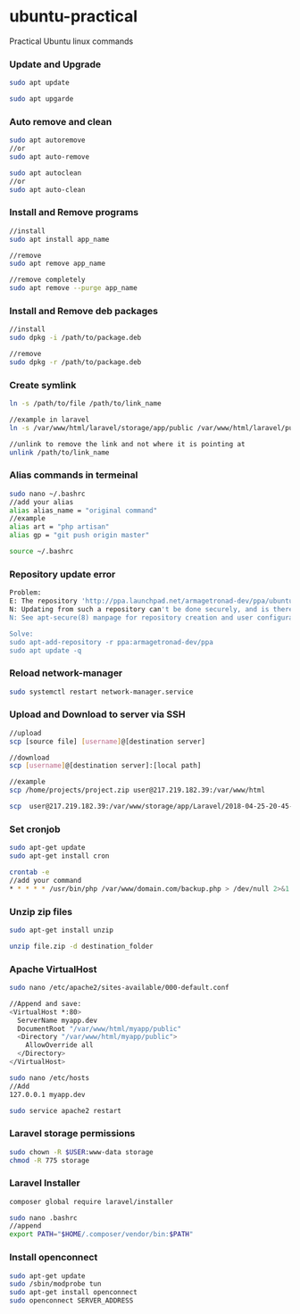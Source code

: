 # ubuntu-practical
Practical Ubuntu linux commands 

### Update and Upgrade
```bash
sudo apt update

sudo apt upgarde
```


### Auto remove and clean
```bash
sudo apt autoremove
//or
sudo apt auto-remove

sudo apt autoclean
//or
sudo apt auto-clean
```

### Install and Remove programs
```bash
//install
sudo apt install app_name

//remove
sudo apt remove app_name

//remove completely
sudo apt remove --purge app_name
```
### Install and Remove deb packages
```bash
//install
sudo dpkg -i /path/to/package.deb

//remove
sudo dpkg -r /path/to/package.deb
```

### Create symlink
```bash
ln -s /path/to/file /path/to/link_name

//example in laravel
ln -s /var/www/html/laravel/storage/app/public /var/www/html/laravel/public/storage

//unlink to remove the link and not where it is pointing at
unlink /path/to/link_name
```

### Alias commands in termeinal
```bash
sudo nano ~/.bashrc
//add your alias
alias alias_name = "original command"
//example
alias art = "php artisan"
alias gp = "git push origin master"

source ~/.bashrc
```
### Repository update error
```bash
Problem:
E: The repository 'http://ppa.launchpad.net/armagetronad-dev/ppa/ubuntu bionic Release' does not have a Release file. 
N: Updating from such a repository can't be done securely, and is therefore disabled by default. 
N: See apt-secure(8) manpage for repository creation and user configuration details.

Solve:
sudo apt-add-repository -r ppa:armagetronad-dev/ppa
sudo apt update -q
```

### Reload network-manager
```bash
sudo systemctl restart network-manager.service
```

### Upload and Download to server via SSH
```bash
//upload
scp [source file] [username]@[destination server]

//download
scp [username]@[destination server]:[local path]

//example
scp /home/projects/project.zip user@217.219.182.39:/var/www/html

scp  user@217.219.182.39:/var/www/storage/app/Laravel/2018-04-25-20-45-22.zip /home/hashem/
```
### Set cronjob
```bash
sudo apt-get update
sudo apt-get install cron

crontab -e
//add your command
* * * * * /usr/bin/php /var/www/domain.com/backup.php > /dev/null 2>&1
```

### Unzip zip files
```bash
sudo apt-get install unzip

unzip file.zip -d destination_folder
```

### Apache VirtualHost
```bash
sudo nano /etc/apache2/sites-available/000-default.conf

//Append and save:
<VirtualHost *:80>
  ServerName myapp.dev
  DocumentRoot "/var/www/html/myapp/public"
  <Directory "/var/www/html/myapp/public">
    AllowOverride all
  </Directory>
</VirtualHost>

sudo nano /etc/hosts
//Add 
127.0.0.1 myapp.dev

sudo service apache2 restart
```

### Laravel storage permissions
```bash
sudo chown -R $USER:www-data storage
chmod -R 775 storage
```

### Laravel Installer
```bash
composer global require laravel/installer

sudo nano .bashrc
//append
export PATH="$HOME/.composer/vendor/bin:$PATH"
```

### Install openconnect
```bash
sudo apt-get update
sudo /sbin/modprobe tun
sudo apt-get install openconnect
sudo openconnect SERVER_ADDRESS
```
